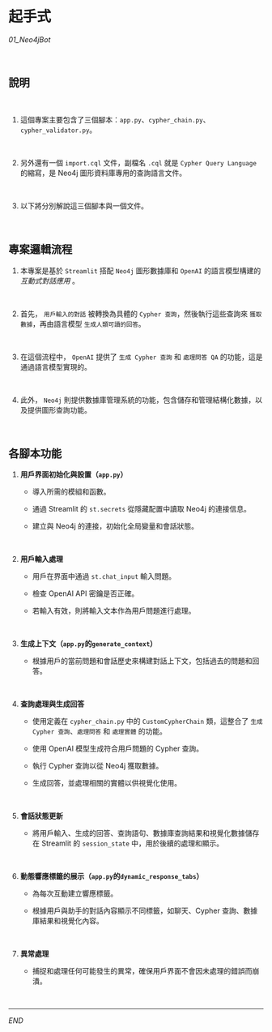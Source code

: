 # 起手式

_01_Neo4jBot_

<br>

## 說明

<br>

1. 這個專案主要包含了三個腳本：`app.py`、`cypher_chain.py`、`cypher_validator.py`。

<br>

2. 另外還有一個 `import.cql` 文件，副檔名 `.cql` 就是 `Cypher Query Language` 的縮寫，是 Neo4j 圖形資料庫專用的查詢語言文件。

<br>

3. 以下將分別解說這三個腳本與一個文件。

<br>

## 專案邏輯流程

1. 本專案是基於 `Streamlit` 搭配 `Neo4j` 圖形數據庫和 `OpenAI` 的語言模型構建的 _互動式對話應用_ 。

<br>

2. 首先， `用戶輸入的對話` 被轉換為具體的 `Cypher 查詢`，然後執行這些查詢來 `獲取數據`，再由語言模型 `生成人類可讀的回答`。

<br>

3. 在這個流程中， `OpenAI` 提供了 `生成 Cypher 查詢` 和 `處理問答 QA` 的功能，這是通過語言模型實現的。

<br>

4. 此外， `Neo4j` 則提供數據庫管理系統的功能，包含儲存和管理結構化數據，以及提供圖形查詢功能。

<br>

## 各腳本功能

1. **用戶界面初始化與設置（`app.py`）**

    - 導入所需的模組和函數。

    - 通過 Streamlit 的 `st.secrets` 從隱藏配置中讀取 Neo4j 的連接信息。
    
    - 建立與 Neo4j 的連接，初始化全局變量和會話狀態。

<br>

2. **用戶輸入處理**

    - 用戶在界面中通過 `st.chat_input` 輸入問題。

    - 檢查 OpenAI API 密鑰是否正確。

    - 若輸入有效，則將輸入文本作為用戶問題進行處理。

<br>

3. **生成上下文（`app.py`的`generate_context`）**

    - 根據用戶的當前問題和會話歷史來構建對話上下文，包括過去的問題和回答。

<br>

4. **查詢處理與生成回答**

    - 使用定義在 `cypher_chain.py` 中的 `CustomCypherChain` 類，這整合了 `生成 Cypher 查詢`、`處理問答` 和 `處理實體` 的功能。

    - 使用 OpenAI 模型生成符合用戶問題的 Cypher 查詢。

    - 執行 Cypher 查詢以從 Neo4j 獲取數據。

    - 生成回答，並處理相關的實體以供視覺化使用。

<br>

5. **會話狀態更新**

    - 將用戶輸入、生成的回答、查詢語句、數據庫查詢結果和視覺化數據儲存在 Streamlit 的 `session_state` 中，用於後續的處理和顯示。

<br>

6. **動態響應標籤的展示（`app.py`的`dynamic_response_tabs`）**

    - 為每次互動建立響應標籤。

    - 根據用戶與助手的對話內容顯示不同標籤，如聊天、Cypher 查詢、數據庫結果和視覺化內容。

<br>

7. **異常處理**

    - 捕捉和處理任何可能發生的異常，確保用戶界面不會因未處理的錯誤而崩潰。

<br>

___

_END_